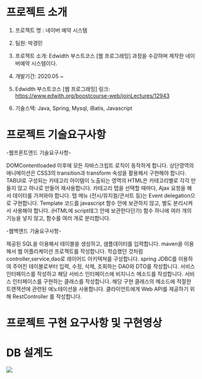 # 프로젝트 소개

1. 프로젝트 명 : 네이버 예약 시스템

2. 팀원: 박경민

3. 프로젝트 소개: Edwidth 부스트코스 [웹 프로그래밍] 과정을 수강하며 제작한 네이버예약 시스템이다.

4. 개발기간: 2020.05 ~

5. Edwidth 부스트코스 [웹 프로그래밍] 링크: https://www.edwith.org/boostcourse-web/joinLectures/12943

6. 기술스택: Java, Spring, Mysql, iBatis, Javascript

# 프로젝트 기술요구사항

-웹프론트엔드 기술요구사항-

DOMContentloaded 이후에 모든 자바스크립트 로직이 동작하게 합니다.
상단영역의 애니메이션은 CSS3의 transition과 transform 속성을 활용해서 구현해야 합니다.
TABUI로 구성되는 카테고리 아이템이 노출되는 영역의 HTML은 카테고리별로 각각 만들지 않고 하나로 만들어 재사용합니다.
카테고리 탭을 선택할 때마다, Ajax 요청을 해서 데이터를 가져와야 합니다.
탭 메뉴 (전시/뮤지컬/콘서트 등)는 Event delegation으로 구현합니다.
Template 코드를 javascript 함수 안에 보관하지 않고, 별도 분리시켜서 사용해야 합니다. (HTML에 script태그 안에 보관한다던가)
함수 하나에 여러 개의 기능을 넣지 않고, 함수를 여러 개로 분리합니다.
 

-웹백엔드 기술요구사항-

제공된 SQL을 이용해서 테이블을 생성하고, 샘플데이터를 입력합니다.
maven을 이용해서 웹 어플리케이션 프로젝트를 작성합니다.
학습했던 것처럼 controller,service,dao로 레이어드 아키텍쳐를 구성합니다.
spring JDBC를 이용하여 주어진 테이블로부터 입력, 수정, 삭제, 조회하는 DAO와 DTO를 작성합니다.
서비스 인터페이스를 작성하고 해당 서비스 인터페이스에 비지니스 메소드를 작성합니다.
서비스 인터페이스를 구현하는 클래스를 작성합니다.
해당 구현 클래스의 메소드에 적절한 트랜잭션에 관련된 애노테이션을 사용합니다.
클라이언트에게 Web API를 제공하기 위해 RestController 를 작성합니다.

# 프로젝트 구현 요구사항 및 구현영상




# DB 설계도

<img src="https://user-images.githubusercontent.com/37204852/83943594-5a02f680-a838-11ea-90ab-d2558d645c7d.png"/>


